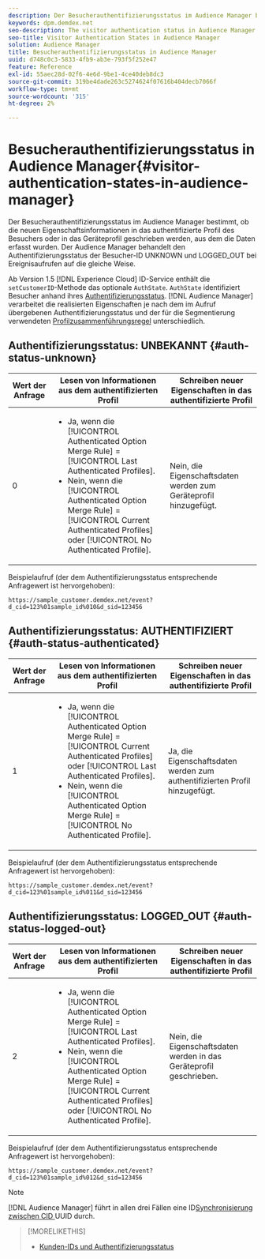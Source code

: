 ```yaml
---
description: Der Besucherauthentifizierungsstatus im Audience Manager bestimmt, ob die neuen Eigenschaftsinformationen in das authentifizierte Profil des Besuchers oder in das Geräteprofil geschrieben werden, aus dem die Daten erfasst wurden. Der Audience Manager behandelt den Authentifizierungsstatus der Besucher-ID UNKNOWN und LOGGED_OUT bei Ereignisaufrufen auf die gleiche Weise.
keywords: dpm.demdex.net
seo-description: The visitor authentication status in Audience Manager determines if the new trait information is written to the visitor's authenticated profile or to the device profile, where the data was collected from. Audience Manager handles the visitor ID authentication statuses UNKNOWN and LOGGED_OUT in event calls in the same way.
seo-title: Visitor Authentication States in Audience Manager
solution: Audience Manager
title: Besucherauthentifizierungsstatus in Audience Manager
uuid: d748c0c3-5833-4fb9-ab3e-793f5f252e47
feature: Reference
exl-id: 55aec28d-02f6-4e6d-9be1-4ce40deb8dc3
source-git-commit: 319be4dade263c5274624f07616b404decb7066f
workflow-type: tm+mt
source-wordcount: '315'
ht-degree: 2%

---
```


# Besucherauthentifizierungsstatus in Audience Manager{#visitor-authentication-states-in-audience-manager}

Der Besucherauthentifizierungsstatus im Audience Manager bestimmt, ob die neuen Eigenschaftsinformationen in das authentifizierte Profil des Besuchers oder in das Geräteprofil geschrieben werden, aus dem die Daten erfasst wurden. Der Audience Manager behandelt den Authentifizierungsstatus der Besucher-ID UNKNOWN und LOGGED_OUT bei Ereignisaufrufen auf die gleiche Weise.

Ab Version 1.5 [!DNL Experience Cloud] ID-Service enthält die `setCustomerID`-Methode das optionale `AuthState`. `AuthState` identifiziert Besucher anhand ihres [Authentifizierungsstatus](https://experienceleague.adobe.com/docs/id-service/using/reference/authenticated-state.html?lang=de). [!DNL Audience Manager] verarbeitet die realisierten Eigenschaften je nach dem im Aufruf übergebenen Authentifizierungsstatus und der für die Segmentierung verwendeten [Profilzusammenführungsregel](../features/profile-merge-rules/merge-rules-dashboard.md) unterschiedlich.

## Authentifizierungsstatus: UNBEKANNT {#auth-status-unknown}

| Wert der Anfrage | Lesen von Informationen aus dem authentifizierten Profil | Schreiben neuer Eigenschaften in das authentifizierte Profil |
|---|---|---|
| 0 | <ul><li>Ja, wenn die [!UICONTROL Authenticated Option Merge Rule] = [!UICONTROL Last Authenticated Profiles].</li><li>Nein, wenn die [!UICONTROL Authenticated Option Merge Rule] = [!UICONTROL Current Authenticated Profiles] oder [!UICONTROL No Authenticated Profile].</li></ul> | Nein, die Eigenschaftsdaten werden zum Geräteprofil hinzugefügt. |

Beispielaufruf (der dem Authentifizierungsstatus entsprechende Anfragewert ist hervorgehoben):

`https://sample_customer.demdex.net/event?d_cid=123%01sample_id%010&d_sid=123456`

## Authentifizierungsstatus: AUTHENTIFIZIERT {#auth-status-authenticated}

| Wert der Anfrage | Lesen von Informationen aus dem authentifizierten Profil | Schreiben neuer Eigenschaften in das authentifizierte Profil |
|---|---|---|
| 1 | <ul><li>Ja, wenn die [!UICONTROL Authenticated Option Merge Rule] = [!UICONTROL Current Authenticated Profiles] oder [!UICONTROL Last Authenticated Profiles].</li><li>Nein, wenn die [!UICONTROL Authenticated Option Merge Rule] = [!UICONTROL No Authenticated Profile].</li></ul> | Ja, die Eigenschaftsdaten werden zum authentifizierten Profil hinzugefügt. |

Beispielaufruf (der dem Authentifizierungsstatus entsprechende Anfragewert ist hervorgehoben):

`https://sample_customer.demdex.net/event?d_cid=123%01sample_id%011&d_sid=123456`

## Authentifizierungsstatus: LOGGED_OUT {#auth-status-logged-out}

| Wert der Anfrage | Lesen von Informationen aus dem authentifizierten Profil | Schreiben neuer Eigenschaften in das authentifizierte Profil |
|---|---|---|
| 2 | <ul><li>Ja, wenn die [!UICONTROL Authenticated Option Merge Rule] = [!UICONTROL Last Authenticated Profiles].</li><li>Nein, wenn die [!UICONTROL Authenticated Option Merge Rule] = [!UICONTROL Current Authenticated Profiles] oder [!UICONTROL No Authenticated Profile].</li></ul> | Nein, die Eigenschaftsdaten werden in das Geräteprofil geschrieben. |

Beispielaufruf (der dem Authentifizierungsstatus entsprechende Anfragewert ist hervorgehoben):

`https://sample_customer.demdex.net/event?d_cid=123%01sample_id%012&d_sid=123456`

>[!NOTE]
>
>[!DNL Audience Manager] führt in allen drei Fällen eine ID[Synchronisierung zwischen CID ](../reference/ids-in-aam.md) UUID durch.

>[!MORELIKETHIS]
>
>* [Kunden-IDs und Authentifizierungsstatus](https://experienceleague.adobe.com/docs/id-service/using/reference/authenticated-state.html?lang=de)

